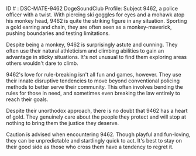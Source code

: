 ID # : DSC-MATE-9462
DogeSoundClub Profile: Subject 9462, a police officer with a twist. With piercing ski goggles for eyes and a mohawk atop his monkey head, 9462 is quite the striking figure in any situation. Sporting a gold earring and chain, they are often seen as a monkey-maverick, pushing boundaries and testing limitations. 

Despite being a monkey, 9462 is surprisingly astute and cunning. They often use their natural athleticism and climbing abilities to gain an advantage in sticky situations. It's not unusual to find them exploring areas others wouldn't dare to climb.

9462's love for rule-breaking isn't all fun and games, however. They use their innate disruptive tendencies to move beyond conventional policing methods to better serve their community. This often involves bending the rules for those in need, and sometimes even breaking the law entirely to reach their goals.

Despite their unorthodox approach, there is no doubt that 9462 has a heart of gold. They genuinely care about the people they protect and will stop at nothing to bring them the justice they deserve.

Caution is advised when encountering 9462. Though playful and fun-loving, they can be unpredictable and startlingly quick to act. It's best to stay on their good side as those who cross them have a tendency to regret it.